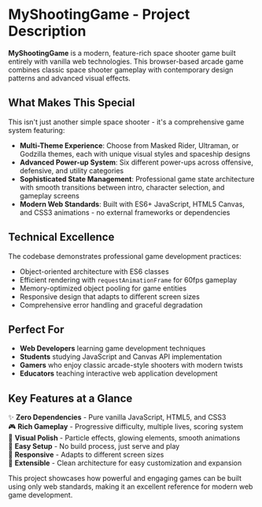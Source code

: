 # MyShootingGame - Project Description

**MyShootingGame** is a modern, feature-rich space shooter game built entirely with vanilla web technologies. This browser-based arcade game combines classic space shooter gameplay with contemporary design patterns and advanced visual effects.

## What Makes This Special

This isn't just another simple space shooter - it's a comprehensive game system featuring:

- **Multi-Theme Experience**: Choose from Masked Rider, Ultraman, or Godzilla themes, each with unique visual styles and spaceship designs
- **Advanced Power-up System**: Six different power-ups across offensive, defensive, and utility categories
- **Sophisticated State Management**: Professional game state architecture with smooth transitions between intro, character selection, and gameplay screens
- **Modern Web Standards**: Built with ES6+ JavaScript, HTML5 Canvas, and CSS3 animations - no external frameworks or dependencies

## Technical Excellence

The codebase demonstrates professional game development practices:
- Object-oriented architecture with ES6 classes
- Efficient rendering with `requestAnimationFrame` for 60fps gameplay
- Memory-optimized object pooling for game entities
- Responsive design that adapts to different screen sizes
- Comprehensive error handling and graceful degradation

## Perfect For

- **Web Developers** learning game development techniques
- **Students** studying JavaScript and Canvas API implementation
- **Gamers** who enjoy classic arcade-style shooters with modern twists
- **Educators** teaching interactive web application development

## Key Features at a Glance

✨ **Zero Dependencies** - Pure vanilla JavaScript, HTML5, and CSS3  
🎮 **Rich Gameplay** - Progressive difficulty, multiple lives, scoring system  
🎨 **Visual Polish** - Particle effects, glowing elements, smooth animations  
🚀 **Easy Setup** - No build process, just serve and play  
📱 **Responsive** - Adapts to different screen sizes  
🔧 **Extensible** - Clean architecture for easy customization and expansion  

This project showcases how powerful and engaging games can be built using only web standards, making it an excellent reference for modern web game development.
